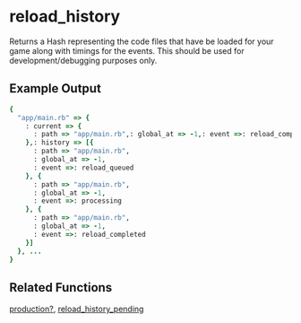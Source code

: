 # reload_history

Returns a Hash representing the code files that have be loaded for your game along with timings for the events. This should be used for development/debugging purposes only.

## Example Output

```ruby
{
  "app/main.rb" => {
    : current => {
      : path => "app/main.rb",: global_at => -1,: event =>: reload_completed
    },: history => [{
      : path => "app/main.rb",
      : global_at => -1,
      : event =>: reload_queued
    }, {
      : path => "app/main.rb",
      : global_at => -1,
      : event =>: processing
    }, {
      : path => "app/main.rb",
      : global_at => -1,
      : event =>: reload_completed
    }]
  }, ...
}
```

## Related Functions

[production?](production.md), [reload_history_pending](reload_history_pending.md)
